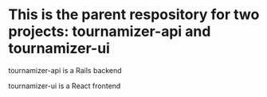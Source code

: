 # This is the parent respository for two projects: tournamizer-api and tournamizer-ui

tournamizer-api is a Rails backend

tournamizer-ui is a React frontend